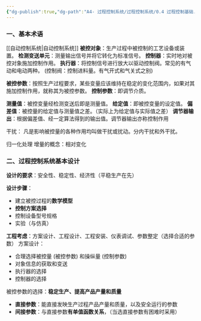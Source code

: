 ```yaml
---
{"dg-publish":true,"dg-path":"A4- 过程控制系统/过程控制系统/0.4 过程控制基础.md","permalink":"/A4- 过程控制系统/过程控制系统/0.4 过程控制基础/","dgPassFrontmatter":true,"noteIcon":"","created":"2025-05-10T12:01:10.879+08:00","updated":"2025-05-14T13:52:17.998+08:00"}
---
```


### 一、基本术语
[[自动控制系统\|自动控制系统]]
**被控对象**：生产过程中被控制的工艺设备或装置。
**检测变送单元**：测量输出信号并将它转化为标准信号。
**控制器**：实时地对被控对象施加控制作用。 
**执行器**：将控制信号进行放大以驱动控制阀。常见的有气动和电动两种。 (控制阀：控制进料量。有气开式和气关式之别)
 
**被控参数**：按照生产过程要求，某些变量应该维持在稳定的变化范围内，如果对其施加控制作用，就称其为被控参数。
**控制参数**：即调节介质。

**测量值**：被控变量经检测变送后即是测量值。
**给定值**：即被控变量的设定值。
**偏差值**：被控量的给定值与测量值之差。（实际上为给定值与实际值之差）
**调节器输出**：根据偏差值、经一定算法得到的输出值。调节器输出亦称控制作用

干扰： 凡是影响被控量的各种作用均叫做干扰或扰动。分内干扰和外干扰。


归一化处理
增量的概念：相对变化


### 二、过程控制系统基本设计
**设计的要求**：安全性、稳定性、经济性（平稳生产在先）

**设计步骤**：
- 建立被控过程的**数学模型**
- **控制方案选择**
- 控制设备型号规格
- 实验（与仿真）

**工程考虑**：方案设计、工程设计、工程安装、仪表调试、参数整定（选择合适的参数）
方案设计：
- 合理选择被控量 (被控参数) 和操纵量 (控制参数)
- 对象信息的获取和变送
- 执行器的选择
- 控制器的选择

被控参数的选择：**稳定生产、提高产品产量和质量**
- **直接参数**：能直接发映生产过程产品产量和质量，以及安全运行的参数
- **间接参数**：与直接参数**有单值函数关系**，（当选直接参数有困难时采用） 

